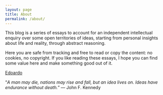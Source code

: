 ```yaml
---
layout: page
title: About
permalink: /about/
---
```


This blog is a series of essays to account for an independent intellectual enquiry over some open territories of ideas, starting from personal insights about life and reality, through abstract reasoning.

Here you are safe from tracking and free to read or copy the content: no cookies, no copyright.
If you like reading these essays, I hope you can find some value here and make something good out of it.

[Edoardo](https://edoardocattapan.com)


“*A man may die, nations may rise and fall, but an idea lives on. Ideas have endurance without death.*” ― John F. Kennedy

